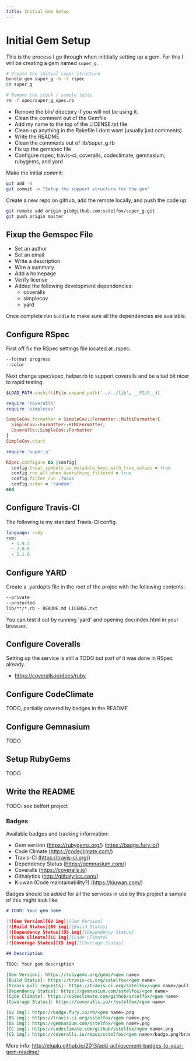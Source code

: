 ```yaml
---
title: Initial Gem Setup
---
```


# Initial Gem Setup

This is the process I go through when inititially setting up a gem. For this I
will be creating a gem named `super_g`.

```bash
# Create the initial super structure
bundle gem super_g -b -t rspec
cd super_g

# Remove the stock / sample tests
rm -f spec/super_g_spec.rb
```

* Remove the bin/ directory if you will not be using it.
* Clean the comment out of the Gemfile
* Add my name to the top of the LICENSE.txt file
* Clean-up anything in the Rakefile I dont want (usually just comments)
* Write the README
* Clean the comments out of lib/super_g.rb
* Fix up the gemspec file
* Configure rspec, travis-ci, coveralls, codeclimate, gemnasium, rubygems, and
  yard

Make the initial commit:

```bash
git add -A
git commit -m "Setup the support structure for the gem"
```

Create a new repo on github, add the remote locally, and push the code up:

```bash
git remote add origin git@github.com:sstelfox/super_g.git
git push origin master
```

## Fixup the Gemspec File

* Set an author
* Set an email
* Write a description
* Wire a summary
* Add a homepage
* Verify license
* Added the following development dependencies:
  * coveralls
  * simplecov
  * yard

Once complete run `bundle` to make sure all the dependencies are available.

## Configure RSpec

First off fix the RSpec settings file located at .rspec:

```txt
--format progress
--color
```

Next change spec/spec_helper.rb to support coveralls and be a tad bit nicer to
rapid testing.

```ruby
$LOAD_PATH.unshift(File.expand_path('../../lib', __FILE__))

require 'coveralls'
require 'simplecov'

SimpleCov.formatter = SimpleCov::Formatter::MultiFormatter[
  SimpleCov::Formatter::HTMLFormatter,
  Coveralls::SimpleCov::Formatter
]
SimpleCov.start

require 'super_g'

RSpec.configure do |config|
  config.treat_symbols_as_metadata_keys_with_true_values = true
  config.run_all_when_everything_filtered = true
  config.filter_run :focus
  config.order = 'random'
end
```

## Configure Travis-CI

The following is my standard Travis-CI config.

```yaml
language: ruby
rvm:
  - 1.9.3
  - 2.0.0
  - 2.1.0
```

## Configure YARD

Create a .yardopts file in the root of the projec with the following contents:

```txt
--private
--protected
lib/**/*.rb - README.md LICENSE.txt
```

You can test it out by running 'yard' and opening doc/index.html in your
browser.

## Configure Coveralls

Setting up the service is still a TODO but part of it was done in RSpec
already.

* https://coveralls.io/docs/ruby

## Configure CodeClimate

TODO, partially covered by badges in the README

## Configure Gemnasium

TODO

## Setup RubyGems

TODO

## Write the README

TODO: see belfort project

### Badges

Available badges and tracking information:

* Gem version (https://rubygems.org/) (https://badge.fury.io/)
* Code Climate (https://codeclimate.com/)
* Travis-CI (https://travis-ci.org/)
* Dependency Status (https://gemnasium.com/)
* Coveralls (https://coveralls.io)
* Githalytics (http://githalytics.com/)
* Kiuwan (Code maintainability?) (https://kiuwan.com/)

Badges should be added for all the services in use by this project a sample of
this might look like:

```markdown
# TODO: Your gem name

[![Gem Version][GV img]][Gem Version]
[![Build Status][BS img]][Build Status]
[![Dependency Status][DS img]][Dependency Status]
[![Code Climate][CC img]][Code Climate]
[![Coverage Status][CS img]][Coverage Status]

## Description

TODO: Your gem description

[Gem Version]: https://rubygems.org/gems/<gem name>
[Build Status]: https://travis-ci.org/sstelfox/<gem name>
[travis pull requests]: https://travis-ci.org/sstelfox/<gem name>/pull_requests
[Dependency Status]: https://gemnasium.com/sstelfox/<gem name>
[Code Climate]: https://codeclimate.com/github/sstelfox/<gem name>
[Coverage Status]: https://coveralls.io/r/sstelfox/<gem name>

[GV img]: https://badge.fury.io/rb/<gem name>.png
[BS img]: https://travis-ci.org/sstelfox/<gem name>.png
[DS img]: https://gemnasium.com/sstelfox/<gem name>.png
[CC img]: https://codeclimate.com/github/sstelfox/<gem name>.png
[CS img]: https://coveralls.io/repos/sstelfox/<gem name>/badge.png?branch=master
```

More info: http://elgalu.github.io/2013/add-achievement-badges-to-your-gem-readme/

